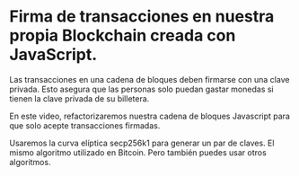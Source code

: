 # Firma de transacciones en nuestra propia Blockchain creada con JavaScript.

Las transacciones en una cadena de bloques deben firmarse con una clave privada. Esto asegura que las personas solo puedan gastar monedas si tienen la clave privada de su billetera.

En este video, refactorizaremos nuestra cadena de bloques Javascript para que solo acepte transacciones firmadas.

Usaremos la curva elíptica secp256k1 para generar un par de claves. El mismo algoritmo utilizado en Bitcoin. Pero también puedes usar otros algoritmos.


